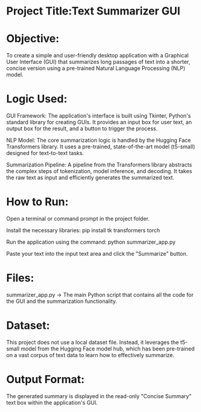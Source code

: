 # Project Title:Text Summarizer GUI

# Objective:
To create a simple and user-friendly desktop application with a Graphical User Interface (GUI) that summarizes long passages of text into a shorter, concise version using a pre-trained Natural Language Processing (NLP) model.

# Logic Used:

GUI Framework: The application's interface is built using Tkinter, Python's standard library for creating GUIs. It provides an input box for user text, an output box for the result, and a button to trigger the process.

NLP Model: The core summarization logic is handled by the Hugging Face Transformers library. It uses a pre-trained, state-of-the-art model (t5-small) designed for text-to-text tasks.

Summarization Pipeline: A pipeline from the Transformers library abstracts the complex steps of tokenization, model inference, and decoding. It takes the raw text as input and efficiently generates the summarized text.

# How to Run:

Open a terminal or command prompt in the project folder.

Install the necessary libraries: pip install tk transformers torch

Run the application using the command: python summarizer_app.py

Paste your text into the input text area and click the "Summarize" button.

# Files:

summarizer_app.py → The main Python script that contains all the code for the GUI and the summarization functionality.

# Dataset:
This project does not use a local dataset file. Instead, it leverages the t5-small model from the Hugging Face model hub, which has been pre-trained on a vast corpus of text data to learn how to effectively summarize.

# Output Format:
The generated summary is displayed in the read-only "Concise Summary" text box within the application's GUI.
